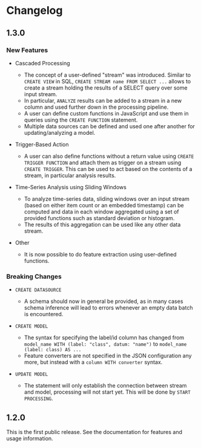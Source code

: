 Changelog
=========

1.3.0
-----

### New Features

* Cascaded Processing

    * The concept of a user-defined "stream" was introduced.
      Similar to `CREATE VIEW` in SQL, `CREATE STREAM name FROM SELECT ...`
      allows to create a stream holding the results of a SELECT query over
      some input stream.
    * In particular, `ANALYZE` results can be added to a stream in a new
      column and used further down in the processing pipeline.
    * A user can define custom functions in JavaScript and use them in
      queries using the `CREATE FUNCTION` statement.
    * Multiple data sources can be defined and used one after another
      for updating/analyzing a model.

* Trigger-Based Action

    * A user can also define functions without a return value using
      `CREATE TRIGGER FUNCTION` and attach them as trigger on a stream
      using `CREATE TRIGGER`. This can be used to act based on the contents
      of a stream, in particular analysis results.

* Time-Series Analysis using Sliding Windows

    * To analyze time-series data, sliding windows over an input stream
      (based on either item count or an embedded timestamp) can be computed
      and data in each window aggregated using a set of provided functions
      such as standard deviation or histogram.
    * The results of this aggregation can be used like any other data
      stream.

* Other

    * It is now possible to do feature extraction using user-defined
      functions.

### Breaking Changes

* `CREATE DATASOURCE`

    * A schema should now in general be provided, as in
      many cases schema inference will lead to errors whenever an empty
      data batch is encountered.

* `CREATE MODEL`

    * The syntax for specifying the label/id column has changed from
      `model_name WITH (label: "class", datum: "name")` to
      `model_name (label: class) AS ...`
    * Feature converters are not specified in the JSON configuration any
      more, but instead with a `column WITH converter` syntax.

* `UPDATE MODEL`

    * The statement will only establish the connection between stream and
      model, processing will not start yet. This will be done by
      `START PROCESSING`.

1.2.0
-----

This is the first public release. See the documentation for features and usage information.
